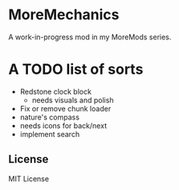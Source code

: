 # MoreMechanics
A work-in-progress mod in my MoreMods series.

# A TODO list of sorts
- Redstone clock block
  - needs visuals and polish
- Fix or remove chunk loader
- nature's compass
 - needs icons for back/next
 - implement search

## License
MIT License